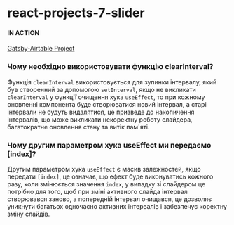 # react-projects-7-slider

#### IN ACTION

[Gatsby-Airtable Project](https://gatsby-airtable-design-project.netlify.app/)

### Чому необхідно використовувати функцію clearInterval?
Функція `clearInterval` використовується для зупинки інтервалу, який був створенний за допомогою `setInterval`, якщо не викликати `clearInterval` у функції очищення хука `useEffect`, то при кожному оновленні компонента буде створюватися новий інтервал, а старі інтервали не будуть видалятися, це призведе до накопичення інтервалів, що може викликати некоректну роботу слайдера, багатократне оновлення стану та витік пам'яті.

### Чому другим параметром хука useEffect ми передаємо [index]?

Другим параметром хука `useEffect` є масив залежностей, якщо передати `[index]`, це означає, що ефект буде виконуватись кожного разу, коли змінюється значення `index`, у випадку зі слайдером це потрібно для того, щоб при зміні активного слайда інтервал створювався заново, а попередній інтервал очищався, це дозволяє уникнути багатьох одночасно активних інтервалів і забезпечує коректну зміну слайдів.